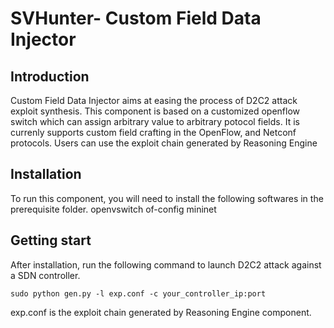 # SVHunter- Custom Field Data Injector

## Introduction
Custom Field Data Injector aims at easing the process of D2C2 attack exploit synthesis. This component is based on a customized openflow switch which can assign arbitrary value to arbitrary potocol fields. It is currenly supports custom field crafting in the 
OpenFlow, and Netconf protocols.
Users can use the exploit chain generated by Reasoning Engine

## Installation
To run this component, you will need to install the following softwares in the prerequisite folder.
openvswitch
of-config
mininet

## Getting start
After installation, run the following command to launch D2C2 attack against a SDN controller.

```
sudo python gen.py -l exp.conf -c your_controller_ip:port 
```

exp.conf is the exploit chain generated by Reasoning Engine component. 


